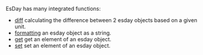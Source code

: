 EsDay has many integrated functions:
- [diff](./diff.md) calculating the difference between 2 esday objects based on a given unit.
- [formatting](./format.md) an esday object as a string.
- [get](./get.md) get an element of an esday object.
- [set](./set.md) set an element of an esday object.
